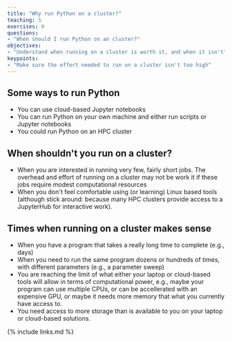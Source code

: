 ```yaml
---
title: "Why run Python on a cluster?"
teaching: 5
exercises: 0
questions:
- "When should I run Python on an cluster?"
objectives:
- "Understand when running on a cluster is worth it, and when it isn't"
keypoints:
- "Make sure the effort needed to run on a cluster isn't too high"
---
```


## Some ways to run Python

* You can use cloud-based Jupyter notebooks
* You can run Python on your own machine and either run scripts or Jupyter notebooks
* You could run Python on an HPC cluster

## When shouldn't you run on a cluster?

* When you are interested in running very few, fairly short jobs. The overhead
  and effort of running on a cluster may not be work it if these jobs require modest
  computational resources
* When you don't feel comfortable using (or learning) Linux based tools (although stick around:
  because many HPC clusters provide access to a JupyterHub for interactive work).

## Times when running on a cluster makes sense

* When you have a program that takes a really long time to complete (e.g., days)
* When you need to run the same program dozens or hundreds of times, with different parameters
  (e.g., a parameter sweep)
* You are reaching the limit of what either your laptop or cloud-based tools will allow in
  terms of computational power, e.g., maybe your program can use multiple CPUs, or can
  be accellerated with an expensive GPU, or maybe it needs more memory that what you currently
  have access to.
* You need access to more storage than is available to you on your laptop or cloud-based
  solutions.

{% include links.md %}
